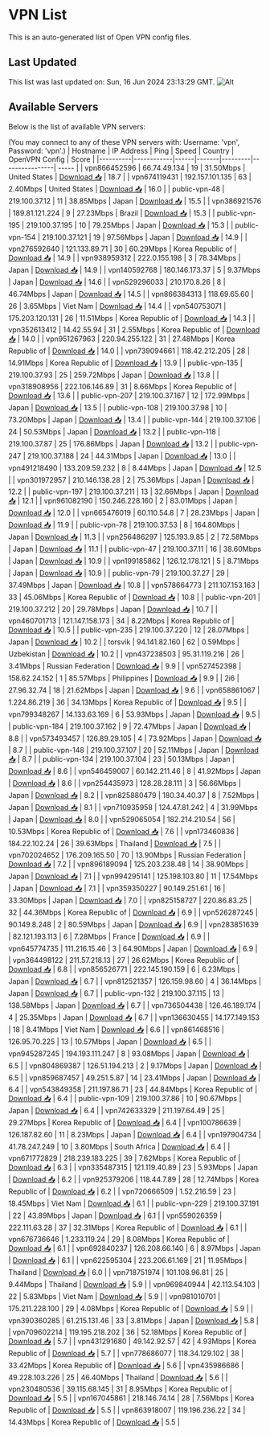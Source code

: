 # VPN List

This is an auto-generated list of Open VPN config files.

## Last Updated

This list was last updated on: Sun, 16 Jun 2024 23:13:29 GMT.
![Alt](https://repobeats.axiom.co/api/embed/186b98318ef1479477931607c1ad7d823f12451f.svg "Repobeats analytics image")

## Available Servers

Below is the list of available VPN servers:

(You may connect to any of these VPN servers with: Username: 'vpn', Password: 'vpn'.)
| Hostname | IP Address | Ping | Speed | Country | OpenVPN Config | Score |
|----------|------------|------|-------|---------|----------------| ----- |
| vpn866452596 | 66.74.49.134 | 19 | 31.50Mbps | United States | [Download 📥](./configs/server_0_US.ovpn) | 18.7 |
| vpn674119431 | 192.157.101.135 | 63 | 2.40Mbps | United States | [Download 📥](./configs/server_1_US.ovpn) | 16.0 |
| public-vpn-48 | 219.100.37.12 | 11 | 38.85Mbps | Japan | [Download 📥](./configs/server_2_JP.ovpn) | 15.5 |
| vpn386921576 | 189.81.121.224 | 9 | 27.23Mbps | Brazil | [Download 📥](./configs/server_3_BR.ovpn) | 15.3 |
| public-vpn-195 | 219.100.37.195 | 10 | 79.25Mbps | Japan | [Download 📥](./configs/server_4_JP.ovpn) | 15.3 |
| public-vpn-154 | 219.100.37.121 | 19 | 97.56Mbps | Japan | [Download 📥](./configs/server_5_JP.ovpn) | 14.9 |
| vpn276592640 | 121.133.89.71 | 30 | 60.29Mbps | Korea Republic of | [Download 📥](./configs/server_6_KR.ovpn) | 14.9 |
| vpn938959312 | 222.0.155.198 | 3 | 78.34Mbps | Japan | [Download 📥](./configs/server_7_JP.ovpn) | 14.9 |
| vpn140592768 | 180.146.173.37 | 5 | 9.37Mbps | Japan | [Download 📥](./configs/server_8_JP.ovpn) | 14.6 |
| vpn529296033 | 210.170.8.26 | 8 | 46.74Mbps | Japan | [Download 📥](./configs/server_9_JP.ovpn) | 14.5 |
| vpn866384313 | 118.69.65.60 | 26 | 3.65Mbps | Viet Nam | [Download 📥](./configs/server_10_VN.ovpn) | 14.4 |
| vpn540753071 | 175.203.120.131 | 26 | 11.51Mbps | Korea Republic of | [Download 📥](./configs/server_11_KR.ovpn) | 14.3 |
| vpn352613412 | 14.42.55.94 | 31 | 2.55Mbps | Korea Republic of | [Download 📥](./configs/server_12_KR.ovpn) | 14.0 |
| vpn951267963 | 220.94.255.122 | 31 | 27.48Mbps | Korea Republic of | [Download 📥](./configs/server_13_KR.ovpn) | 14.0 |
| vpn739094661 | 118.42.212.205 | 28 | 14.91Mbps | Korea Republic of | [Download 📥](./configs/server_14_KR.ovpn) | 13.9 |
| public-vpn-135 | 219.100.37.93 | 25 | 259.72Mbps | Japan | [Download 📥](./configs/server_15_JP.ovpn) | 13.8 |
| vpn318908956 | 222.106.146.89 | 31 | 8.66Mbps | Korea Republic of | [Download 📥](./configs/server_16_KR.ovpn) | 13.6 |
| public-vpn-207 | 219.100.37.167 | 12 | 172.99Mbps | Japan | [Download 📥](./configs/server_17_JP.ovpn) | 13.5 |
| public-vpn-108 | 219.100.37.98 | 10 | 73.20Mbps | Japan | [Download 📥](./configs/server_18_JP.ovpn) | 13.4 |
| public-vpn-144 | 219.100.37.106 | 24 | 50.53Mbps | Japan | [Download 📥](./configs/server_19_JP.ovpn) | 13.2 |
| public-vpn-118 | 219.100.37.87 | 25 | 176.86Mbps | Japan | [Download 📥](./configs/server_20_JP.ovpn) | 13.2 |
| public-vpn-247 | 219.100.37.188 | 24 | 44.31Mbps | Japan | [Download 📥](./configs/server_21_JP.ovpn) | 13.0 |
| vpn491218490 | 133.209.59.232 | 8 | 8.44Mbps | Japan | [Download 📥](./configs/server_22_JP.ovpn) | 12.5 |
| vpn301972957 | 210.146.138.28 | 2 | 75.36Mbps | Japan | [Download 📥](./configs/server_23_JP.ovpn) | 12.2 |
| public-vpn-197 | 219.100.37.211 | 13 | 32.66Mbps | Japan | [Download 📥](./configs/server_24_JP.ovpn) | 12.1 |
| vpn961082190 | 150.246.228.160 | 2 | 83.01Mbps | Japan | [Download 📥](./configs/server_25_JP.ovpn) | 12.0 |
| vpn665476019 | 60.110.54.8 | 7 | 28.23Mbps | Japan | [Download 📥](./configs/server_26_JP.ovpn) | 11.9 |
| public-vpn-78 | 219.100.37.53 | 8 | 164.80Mbps | Japan | [Download 📥](./configs/server_27_JP.ovpn) | 11.3 |
| vpn256486297 | 125.193.9.85 | 2 | 72.58Mbps | Japan | [Download 📥](./configs/server_28_JP.ovpn) | 11.1 |
| public-vpn-47 | 219.100.37.11 | 16 | 38.60Mbps | Japan | [Download 📥](./configs/server_29_JP.ovpn) | 10.9 |
| vpn199185862 | 126.12.178.121 | 5 | 8.71Mbps | Japan | [Download 📥](./configs/server_30_JP.ovpn) | 10.9 |
| public-vpn-79 | 219.100.37.27 | 29 | 37.49Mbps | Japan | [Download 📥](./configs/server_31_JP.ovpn) | 10.8 |
| vpn578664773 | 211.107.153.163 | 33 | 45.06Mbps | Korea Republic of | [Download 📥](./configs/server_32_KR.ovpn) | 10.8 |
| public-vpn-201 | 219.100.37.212 | 20 | 29.78Mbps | Japan | [Download 📥](./configs/server_33_JP.ovpn) | 10.7 |
| vpn460701713 | 121.147.158.173 | 34 | 8.22Mbps | Korea Republic of | [Download 📥](./configs/server_34_KR.ovpn) | 10.5 |
| public-vpn-235 | 219.100.37.220 | 12 | 28.07Mbps | Japan | [Download 📥](./configs/server_35_JP.ovpn) | 10.2 |
| torsvik | 94.141.82.160 | 62 | 0.59Mbps | Uzbekistan | [Download 📥](./configs/server_36_UZ.ovpn) | 10.2 |
| vpn437238503 | 95.31.119.216 | 26 | 3.41Mbps | Russian Federation | [Download 📥](./configs/server_37_RU.ovpn) | 9.9 |
| vpn527452398 | 158.62.24.152 | 1 | 85.57Mbps | Philippines | [Download 📥](./configs/server_38_PH.ovpn) | 9.9 |
| 2i6 | 27.96.32.74 | 18 | 21.62Mbps | Japan | [Download 📥](./configs/server_39_JP.ovpn) | 9.6 |
| vpn658861067 | 1.224.86.219 | 36 | 34.13Mbps | Korea Republic of | [Download 📥](./configs/server_40_KR.ovpn) | 9.5 |
| vpn799348267 | 14.133.63.169 | 6 | 53.93Mbps | Japan | [Download 📥](./configs/server_41_JP.ovpn) | 9.5 |
| public-vpn-184 | 219.100.37.162 | 9 | 72.47Mbps | Japan | [Download 📥](./configs/server_42_JP.ovpn) | 8.8 |
| vpn573493457 | 126.89.29.105 | 4 | 73.92Mbps | Japan | [Download 📥](./configs/server_43_JP.ovpn) | 8.7 |
| public-vpn-148 | 219.100.37.107 | 20 | 52.11Mbps | Japan | [Download 📥](./configs/server_44_JP.ovpn) | 8.7 |
| public-vpn-134 | 219.100.37.104 | 23 | 50.13Mbps | Japan | [Download 📥](./configs/server_45_JP.ovpn) | 8.6 |
| vpn546459007 | 60.142.211.46 | 8 | 41.92Mbps | Japan | [Download 📥](./configs/server_46_JP.ovpn) | 8.6 |
| vpn254435973 | 128.28.28.111 | 3 | 56.66Mbps | Japan | [Download 📥](./configs/server_47_JP.ovpn) | 8.2 |
| vpn825880479 | 180.34.40.37 | 8 | 7.52Mbps | Japan | [Download 📥](./configs/server_48_JP.ovpn) | 8.1 |
| vpn710935958 | 124.47.81.242 | 4 | 31.99Mbps | Japan | [Download 📥](./configs/server_49_JP.ovpn) | 8.0 |
| vpn529065054 | 182.214.210.54 | 56 | 10.53Mbps | Korea Republic of | [Download 📥](./configs/server_50_KR.ovpn) | 7.6 |
| vpn173460836 | 184.22.102.24 | 26 | 39.63Mbps | Thailand | [Download 📥](./configs/server_51_TH.ovpn) | 7.5 |
| vpn702024652 | 176.209.165.50 | 70 | 13.90Mbps | Russian Federation | [Download 📥](./configs/server_52_RU.ovpn) | 7.2 |
| vpn896189094 | 125.203.238.48 | 14 | 38.90Mbps | Japan | [Download 📥](./configs/server_53_JP.ovpn) | 7.1 |
| vpn994295141 | 125.198.103.80 | 11 | 17.54Mbps | Japan | [Download 📥](./configs/server_54_JP.ovpn) | 7.1 |
| vpn359350227 | 90.149.251.61 | 16 | 33.30Mbps | Japan | [Download 📥](./configs/server_55_JP.ovpn) | 7.0 |
| vpn825158727 | 220.86.83.25 | 32 | 44.36Mbps | Korea Republic of | [Download 📥](./configs/server_56_KR.ovpn) | 6.9 |
| vpn526287245 | 90.149.8.248 | 2 | 80.59Mbps | Japan | [Download 📥](./configs/server_57_JP.ovpn) | 6.9 |
| vpn283851639 | 82.121.193.113 | 6 | 7.28Mbps | France | [Download 📥](./configs/server_58_FR.ovpn) | 6.9 |
| vpn645774735 | 111.216.15.46 | 3 | 64.90Mbps | Japan | [Download 📥](./configs/server_59_JP.ovpn) | 6.9 |
| vpn364498122 | 211.57.218.13 | 27 | 26.62Mbps | Korea Republic of | [Download 📥](./configs/server_60_KR.ovpn) | 6.8 |
| vpn856526771 | 222.145.190.159 | 6 | 6.23Mbps | Japan | [Download 📥](./configs/server_61_JP.ovpn) | 6.7 |
| vpn812521357 | 126.159.98.60 | 4 | 36.14Mbps | Japan | [Download 📥](./configs/server_62_JP.ovpn) | 6.7 |
| public-vpn-132 | 219.100.37.115 | 13 | 138.58Mbps | Japan | [Download 📥](./configs/server_63_JP.ovpn) | 6.7 |
| vpn736504438 | 126.46.189.174 | 4 | 25.35Mbps | Japan | [Download 📥](./configs/server_64_JP.ovpn) | 6.7 |
| vpn136630455 | 14.177.149.153 | 18 | 8.41Mbps | Viet Nam | [Download 📥](./configs/server_65_VN.ovpn) | 6.6 |
| vpn861468516 | 126.95.70.225 | 13 | 10.57Mbps | Japan | [Download 📥](./configs/server_66_JP.ovpn) | 6.5 |
| vpn945287245 | 194.193.111.247 | 8 | 93.08Mbps | Japan | [Download 📥](./configs/server_67_JP.ovpn) | 6.5 |
| vpn804869387 | 126.51.194.213 | 2 | 9.17Mbps | Japan | [Download 📥](./configs/server_68_JP.ovpn) | 6.5 |
| vpn859687457 | 49.251.5.87 | 14 | 23.41Mbps | Japan | [Download 📥](./configs/server_69_JP.ovpn) | 6.4 |
| vpn543849358 | 211.197.86.71 | 23 | 44.84Mbps | Korea Republic of | [Download 📥](./configs/server_70_KR.ovpn) | 6.4 |
| public-vpn-109 | 219.100.37.86 | 10 | 90.67Mbps | Japan | [Download 📥](./configs/server_71_JP.ovpn) | 6.4 |
| vpn742633329 | 211.197.64.49 | 25 | 29.27Mbps | Korea Republic of | [Download 📥](./configs/server_72_KR.ovpn) | 6.4 |
| vpn100786639 | 126.187.82.60 | 11 | 8.23Mbps | Japan | [Download 📥](./configs/server_73_JP.ovpn) | 6.4 |
| vpn197904734 | 41.78.247.249 | 10 | 3.80Mbps | South Africa | [Download 📥](./configs/server_74_ZA.ovpn) | 6.4 |
| vpn671772829 | 218.239.183.225 | 39 | 7.62Mbps | Korea Republic of | [Download 📥](./configs/server_75_KR.ovpn) | 6.3 |
| vpn335487315 | 121.119.40.89 | 23 | 5.93Mbps | Japan | [Download 📥](./configs/server_76_JP.ovpn) | 6.2 |
| vpn925379206 | 118.44.7.89 | 28 | 12.74Mbps | Korea Republic of | [Download 📥](./configs/server_77_KR.ovpn) | 6.2 |
| vpn720666509 | 1.52.216.59 | 23 | 18.45Mbps | Viet Nam | [Download 📥](./configs/server_78_VN.ovpn) | 6.1 |
| public-vpn-229 | 219.100.37.191 | 22 | 43.89Mbps | Japan | [Download 📥](./configs/server_79_JP.ovpn) | 6.1 |
| vpn559026359 | 222.111.63.28 | 37 | 32.31Mbps | Korea Republic of | [Download 📥](./configs/server_80_KR.ovpn) | 6.1 |
| vpn676736646 | 1.233.119.24 | 29 | 8.08Mbps | Korea Republic of | [Download 📥](./configs/server_81_KR.ovpn) | 6.1 |
| vpn692840237 | 126.208.66.140 | 6 | 8.97Mbps | Japan | [Download 📥](./configs/server_82_JP.ovpn) | 6.1 |
| vpn622595304 | 223.206.61.169 | 21 | 11.95Mbps | Thailand | [Download 📥](./configs/server_83_TH.ovpn) | 6.0 |
| vpn718751974 | 101.108.96.81 | 25 | 9.44Mbps | Thailand | [Download 📥](./configs/server_84_TH.ovpn) | 5.9 |
| vpn969840944 | 42.113.54.103 | 22 | 5.83Mbps | Viet Nam | [Download 📥](./configs/server_85_VN.ovpn) | 5.9 |
| vpn981010701 | 175.211.228.100 | 29 | 4.08Mbps | Korea Republic of | [Download 📥](./configs/server_86_KR.ovpn) | 5.9 |
| vpn390360285 | 61.215.131.46 | 33 | 3.81Mbps | Japan | [Download 📥](./configs/server_87_JP.ovpn) | 5.8 |
| vpn709602214 | 119.195.218.202 | 36 | 52.18Mbps | Korea Republic of | [Download 📥](./configs/server_88_KR.ovpn) | 5.7 |
| vpn431291680 | 49.142.92.57 | 42 | 4.93Mbps | Korea Republic of | [Download 📥](./configs/server_89_KR.ovpn) | 5.7 |
| vpn778686077 | 118.34.129.102 | 38 | 33.42Mbps | Korea Republic of | [Download 📥](./configs/server_90_KR.ovpn) | 5.6 |
| vpn435986686 | 49.228.103.226 | 25 | 46.40Mbps | Thailand | [Download 📥](./configs/server_91_TH.ovpn) | 5.6 |
| vpn230480536 | 39.115.68.145 | 31 | 8.95Mbps | Korea Republic of | [Download 📥](./configs/server_92_KR.ovpn) | 5.5 |
| vpn167045861 | 218.146.74.14 | 28 | 7.56Mbps | Korea Republic of | [Download 📥](./configs/server_93_KR.ovpn) | 5.5 |
| vpn863918007 | 119.196.236.22 | 34 | 14.43Mbps | Korea Republic of | [Download 📥](./configs/server_94_KR.ovpn) | 5.5 |
